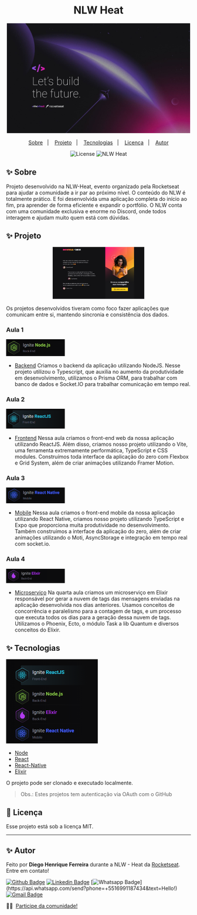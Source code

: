 <h1 align="center">NLW Heat</h1>

<p align="center">
  <img src="./assets/nlw.jpg" width="500">
</p>

<p align="center">
  <a href="#-sobre">Sobre</a>&nbsp;&nbsp;&nbsp;|&nbsp;&nbsp;&nbsp;
  <a href="#-projeto">Projeto</a>&nbsp;&nbsp;&nbsp;|&nbsp;&nbsp;&nbsp;
  <a href="#-tecnologias">Tecnologias</a>&nbsp;&nbsp;&nbsp;|&nbsp;&nbsp;&nbsp;
  <a href="#-licença">Licença</a>&nbsp;&nbsp;&nbsp;|&nbsp;&nbsp;&nbsp;
  <a href="#-autor">Autor</a>
</p>

<p align="center">
  <img alt="License" src="https://img.shields.io/static/v1?label=license&message=MIT&color=8257E5&labelColor=000000">
  <img src="https://img.shields.io/static/v1?label=NLW&message=Heat&color=8257E5&labelColor=000000" alt="NLW Heat" />
</p>



## ✨ Sobre


Projeto desenvolvido na NLW-Heat, evento organizado pela Rocketseat para ajudar a comunidade a ir par ao próximo nível.
O conteúdo do NLW é totalmente prático. E foi desenvolvida uma aplicação completa do início ao fim, pra aprender de forma eficiente e expandir o portfólio.
O NLW conta com uma comunidade exclusiva e enorme no Discord, onde todos interagem e ajudam muito quem está com dúvidas.



## ✨ Projeto
<p align="center">
  <img src="./assets/homeWeb.png" width="250">
  <!-- <img src="./assets/homeApp.png" width="250"> -->
</p>
Os projetos desenvolvidos tiveram como foco fazer aplicações que comunicam entre si, mantendo sincronia e consistência dos dados.


### Aula 1    
<img src="./assets/node.png" width="160">

- [Backend](https://github.com/diegohfcelestino/nlw_heat/tree/main/node)
Criamos o backend da aplicação utilizando NodeJS. Nesse projeto utilizou o Typescript, que auxilia no aumento da produtividade em desenvolvimento, utilizamos o Prisma ORM, para trabalhar com banco de dados e Socket.IO para trabalhar comunicação em tempo real.


### Aula 2    
<img src="./assets/react.png" width="160">

- [Frontend](https://github.com/diegohfcelestino/nlw_heat/tree/main/react-js)
Nessa aula criamos o front-end web da nossa aplicação utilizando ReactJS. Além disso, criamos nosso projeto utilizando o Vite, uma ferramenta extremamente performática, TypeScript e CSS modules. Construímos toda interface da aplicação do zero com Flexbox e Grid System, além de criar animações utilizando Framer Motion.


### Aula 3    
<img src="./assets/reactNative.png" width="160">

- [Mobile](https://github.com/diegohfcelestino/nlw_heat/tree/main/react-js)
Nessa aula criamos o front-end mobile da nossa aplicação utilizando React Native, criamos nosso projeto utilizando TypeScript e Expo que proporciona muita produtividade no desenvolvimento. Também construímos a interface da aplicação do zero, além de criar animações utilizando o Moti, AsyncStorage e integração em tempo real com socket.io.


### Aula 4    
<img src="./assets/elixir.png" width="160">

- [Microserviço](https://github.com/diegohfcelestino/nlw_heat/tree/main/heat_tags)
Na quarta aula criamos um microserviço em Elixir responsável por gerar a nuvem de tags das mensagens enviadas na aplicação desenvolvida nos dias anteriores. Usamos conceitos de concorrência e paralelismo para a contagem de tags, e um processo que executa todos os dias para a geração dessa nuvem de tags. Utilizamos o Phoenix, Ecto, o módulo Task a lib Quantum e diversos conceitos do Elixir.




## ✨ Tecnologias

<img src="./assets/tecnologias.png" alt="tecnologias" width="250"/>

- [Node](https://nodejs.org/en/)
- [React](https://reactjs.org/)
- [React-Native](https://reactjs.org/)
- [Elixir](https://reactjs.org/)
  



O projeto pode ser clonado e executado localmente.

> Obs.: Estes projetos tem autenticação via OAuth com o GitHub

## 📄 Licença

Esse projeto está sob a licença MIT.

---

## ✨ Autor

Feito por **Diego Henrique Ferreira** durante a NLW - Heat da [Rocketseat](https://www.rocketseat.com.br/).
Entre em contato!

[![Github Badge](https://img.shields.io/badge/-Github-000?style=flat-square&logo=Github&logoColor=white&link=link_do_seu_perfil_no_github)](https://github.com/diegohfcelestino)
[![Linkedin Badge](https://img.shields.io/badge/-LinkedIn-blue?style=flat-square&logo=Linkedin&logoColor=white&link=https://www.linkedin.com/in/diego-ferreira-34b6348b/)](https://www.linkedin.com/in/diego-ferreira-34b6348b/)
[![Whatsapp Badge](https://img.shields.io/badge/-Whatsapp-4CA143?style=flat-square&labelColor=4CA143&logo=whatsapp&logoColor=white&link=https://api.whatsapp.com/send?phone=+5516991187434&text=Hello!)](https://api.whatsapp.com/send?phone=+5516991187434&text=Hello!)
[![Gmail Badge](https://img.shields.io/badge/-Gmail-c14438?style=flat-square&logo=Gmail&logoColor=white&link=mailto:diegohfcelestino@gmail.com)](mailto:diegohfcelestino@gmail.com)


👋🏻 &nbsp;[Participe da comunidade!](https://discordapp.com/invite/gCRAFhc)